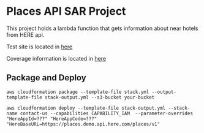 # Places API SAR Project 

This project holds a lambda function that gets information about near hotels from HERE api.

Test site is located in [here](https://gpisacco.github.io/places/docs/swagger/dist/index.html)

Coverage information is located in [here](https://gpisacco.github.io/places/docs/coverage/index.html)

## Package and Deploy

```aws cloudformation package --template-file stack.yml --output-template-file stack-output.yml --s3-bucket your-bucket```

```aws cloudformation deploy --template-file stack-output.yml --stack-name contact-us --capabilities CAPABILITY_IAM  --parameter-overrides "HereAppId=???" "HereAppCode=???" "HereBaseURL=https://places.demo.api.here.com/places/v1"```
